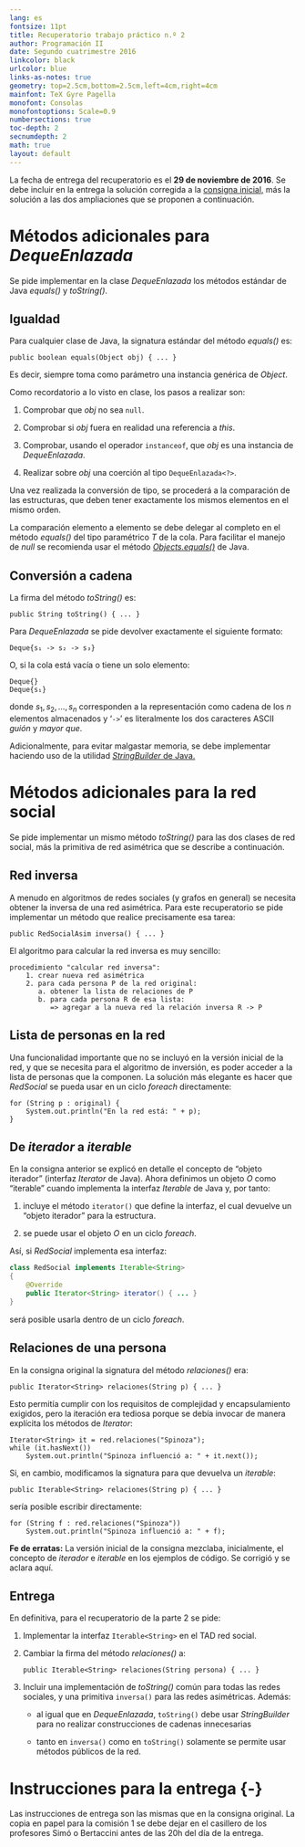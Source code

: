 ```yaml
---
lang: es
fontsize: 11pt
title: Recuperatorio trabajo práctico n.º 2
author: Programación II
date: Segundo cuatrimestre 2016
linkcolor: black
urlcolor: blue
links-as-notes: true
geometry: top=2.5cm,bottom=2.5cm,left=4cm,right=4cm
mainfont: TeX Gyre Pagella
monofont: Consolas
monofontoptions: Scale=0.9
numbersections: true
toc-depth: 2
secnumdepth: 2
math: true
layout: default
---
```


La fecha de entrega del recuperatorio es el **29 de noviembre de 2016**. Se debe incluir en la entrega la solución corregida a la [consigna inicial,][ini] más la solución a las dos ampliaciones que se proponen a continuación.

[ini]: https://github.com/ungs-prog2/codigo_aula/archive/tp2_2016_2.zip


Métodos adicionales para _DequeEnlazada_
========================================

Se pide implementar en la clase _DequeEnlazada_ los métodos estándar de Java _equals()_ y _toString()_.

Igualdad
--------

Para cualquier clase de Java, la signatura estándar del método _equals()_ es:

    public boolean equals(Object obj) { ... }

Es decir, siempre toma como parámetro una instancia genérica de _Object_.

Como recordatorio a lo visto en clase, los pasos a realizar son:

  1. Comprobar que _obj_ no sea `null`.

  2. Comprobar si _obj_ fuera en realidad una referencia a _this_.

  3. Comprobar, usando el operador `instanceof`, que _obj_ es una instancia de _DequeEnlazada_.

  4. Realizar sobre _obj_ una coerción al tipo `DequeEnlazada<?>`.

Una vez realizada la conversión de tipo, se procederá a la comparación de las estructuras, que deben tener exactamente los mismos elementos en el mismo orden.

La comparación elemento a elemento se debe delegar al completo en el método _equals()_ del tipo paramétrico $T$ de la cola. Para facilitar el manejo de _null_ se recomienda usar el método _[Objects.equals()][oq]_ de Java.

[oq]: https://docs.oracle.com/javase/7/docs/api/java/util/Objects.html

Conversión a cadena
-------------------

La firma del método _toString()_ es:

    public String toString() { ... }

Para _DequeEnlazada_ se pide devolver exactamente el siguiente formato:

    Deque{s₁ -> s₂ -> s₃}

O, si la cola está vacía o tiene un solo elemento:

    Deque{}
    Deque{s₁}

donde $s_1, s_2, \ldots, s_n$ corresponden a la representación como cadena de los $n$ elementos almacenados y ‘`->`’ es literalmente los dos caracteres ASCII _guión_ y _mayor que_.

Adicionalmente, para evitar malgastar memoria, se debe implementar haciendo uso de la utilidad [_StringBuilder_ de Java.][sb]

[sb]: https://docs.oracle.com/javase/7/docs/api/java/lang/StringBuilder.html


Métodos adicionales para la red social
======================================

Se pide implementar un mismo método _toString()_ para las dos clases de red social, más la primitiva de red asimétrica que se describe a continuación.

Red inversa
-----------

A menudo en algoritmos de redes sociales (y grafos en general) se necesita obtener la inversa de una red asimétrica. Para este recuperatorio se pide implementar un método que realice precisamente esa tarea:

    public RedSocialAsim inversa() { ... }

El algoritmo para calcular la red inversa es muy sencillo:

    procedimiento "calcular red inversa":
        1. crear nueva red asimétrica
        2. para cada persona P de la red original:
           a. obtener la lista de relaciones de P
           b. para cada persona R de esa lista:
              => agregar a la nueva red la relación inversa R -> P

Lista de personas en la red
---------------------------

Una funcionalidad importante que no se incluyó en la versión inicial de la red, y que se necesita para el algoritmo de inversión, es poder acceder a la lista de personas que la componen. La solución más elegante es hacer que _RedSocial_ se pueda usar en un ciclo _foreach_ directamente:

    for (String p : original) {
        System.out.println("En la red está: " + p);
    }

De _iterador_ a _iterable_
--------------------------

En la consigna anterior se explicó en detalle el concepto de “objeto iterador” (interfaz _Iterator_ de Java). Ahora definimos un objeto _O_ como “iterable” cuando implementa la interfaz _Iterable_ de Java y, por tanto:

  1. incluye el método `iterator()` que define la interfaz, el cual devuelve un “objeto iterador” para la estructura.

  2. se puede usar el objeto _O_ en un ciclo _foreach_.

Así, si _RedSocial_ implementa esa interfaz:

```java
class RedSocial implements Iterable<String>
{
    @Override
    public Iterator<String> iterator() { ... }
}
```

será posible usarla dentro de un ciclo _foreach_.

Relaciones de una persona
-------------------------

En la consigna original la signatura del método _relaciones()_ era:

    public Iterator<String> relaciones(String p) { ... }

Esto permitía cumplir con los requisitos de complejidad y encapsulamiento exigidos, pero la iteración era tediosa porque se debía invocar de manera explícita los métodos de _Iterator_:

    Iterator<String> it = red.relaciones("Spinoza");
    while (it.hasNext())
        System.out.println("Spinoza influenció a: " + it.next());

Si, en cambio, modificamos la signatura para que devuelva un _iterable_:

    public Iterable<String> relaciones(String p) { ... }

sería posible escribir directamente:

    for (String f : red.relaciones("Spinoza"))
        System.out.println("Spinoza influenció a: " + f);

**Fe de erratas:** La versión inicial de la consigna mezclaba, inicialmente, el concepto de _iterador_ e _iterable_ en los ejemplos de código. Se corrigió y se aclara aquí.

Entrega
-------

En definitiva, para el recuperatorio de la parte 2 se pide:

1.  Implementar la interfaz `Iterable<String>` en el TAD red social.

2.  Cambiar la firma del método _relaciones()_ a:

        public Iterable<String> relaciones(String persona) { ... }

3.  Incluir una implementación de _toString()_ común para todas las redes sociales, y una primitiva `inversa()` para las redes asimétricas. Además:

    - al igual que en _DequeEnlazada_, `toString()` debe usar _StringBuilder_ para no realizar construcciones de cadenas innecesarias

    - tanto en `inversa()` como en `toString()` solamente se permite usar métodos públicos de la red.

Instrucciones para la entrega {-}
=============================

Las instrucciones de entrega son las mismas que en la consigna original. La copia en papel para la comisión 1 se debe dejar en el casillero de los profesores Simó o Bertaccini antes de las 20h del día de la entrega.
